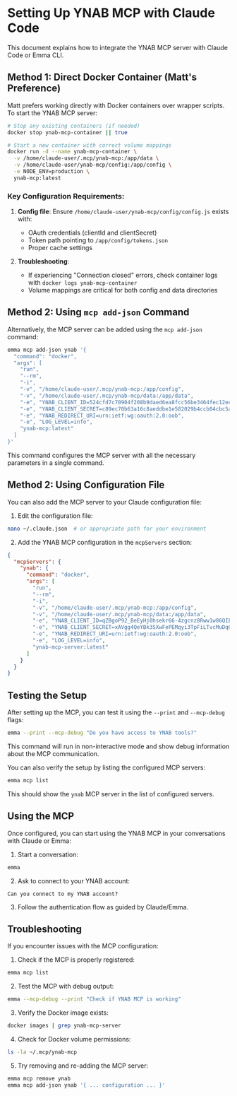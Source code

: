 # Setting Up YNAB MCP with Claude Code

This document explains how to integrate the YNAB MCP server with Claude Code or Emma CLI.

## Method 1: Direct Docker Container (Matt's Preference)

Matt prefers working directly with Docker containers over wrapper scripts. To start the YNAB MCP server:

```bash
# Stop any existing containers (if needed)
docker stop ynab-mcp-container || true

# Start a new container with correct volume mappings
docker run -d --name ynab-mcp-container \
  -v /home/claude-user/.mcp/ynab-mcp:/app/data \
  -v /home/claude-user/ynab-mcp/config:/app/config \
  -e NODE_ENV=production \
  ynab-mcp:latest
```

### Key Configuration Requirements:

1. **Config file**: Ensure `/home/claude-user/ynab-mcp/config/config.js` exists with:
   - OAuth credentials (clientId and clientSecret)
   - Token path pointing to `/app/config/tokens.json`
   - Proper cache settings

2. **Troubleshooting**:
   - If experiencing "Connection closed" errors, check container logs with `docker logs ynab-mcp-container`
   - Volume mappings are critical for both config and data directories

## Method 2: Using `mcp add-json` Command

Alternatively, the MCP server can be added using the `mcp add-json` command:

```bash
emma mcp add-json ynab '{
  "command": "docker",
  "args": [
    "run",
    "--rm",
    "-i",
    "-v", "/home/claude-user/.mcp/ynab-mcp:/app/config",
    "-v", "/home/claude-user/.mcp/ynab-mcp/data:/app/data",
    "-e", "YNAB_CLIENT_ID=524cfd7c70904f208b9daed6ea8fcc56be3464fec12ec07c22350caa7b45c30b",
    "-e", "YNAB_CLIENT_SECRET=c89ec70b63a16c8aeddbe1e582029b4ccb04cbc5a30da40da6d1acca19c9be1a",
    "-e", "YNAB_REDIRECT_URI=urn:ietf:wg:oauth:2.0:oob",
    "-e", "LOG_LEVEL=info",
    "ynab-mcp:latest"
  ]
}'
```

This command configures the MCP server with all the necessary parameters in a single command.

## Method 2: Using Configuration File

You can also add the MCP server to your Claude configuration file:

1. Edit the configuration file:
```bash
nano ~/.claude.json  # or appropriate path for your environment
```

2. Add the YNAB MCP configuration in the `mcpServers` section:
```json
{
  "mcpServers": {
    "ynab": {
      "command": "docker",
      "args": [
        "run",
        "--rm",
        "-i",
        "-v", "/home/claude-user/.mcp/ynab-mcp:/app/config",
        "-v", "/home/claude-user/.mcp/ynab-mcp/data:/app/data",
        "-e", "YNAB_CLIENT_ID=qZBgoP92_BeEyHj0hsekr66-4zgcnz8Rww1w86QIEOY",
        "-e", "YNAB_CLIENT_SECRET=xAVgg4QeYBk3SXwFePEMqyi3TpFiLTvcMuDq00mLfPA",
        "-e", "YNAB_REDIRECT_URI=urn:ietf:wg:oauth:2.0:oob",
        "-e", "LOG_LEVEL=info",
        "ynab-mcp-server:latest"
      ]
    }
  }
}
```

## Testing the Setup

After setting up the MCP, you can test it using the `--print` and `--mcp-debug` flags:

```bash
emma --print --mcp-debug "Do you have access to YNAB tools?"
```

This command will run in non-interactive mode and show debug information about the MCP communication.

You can also verify the setup by listing the configured MCP servers:

```bash
emma mcp list
```

This should show the `ynab` MCP server in the list of configured servers.

## Using the MCP

Once configured, you can start using the YNAB MCP in your conversations with Claude or Emma:

1. Start a conversation:
```bash
emma
```

2. Ask to connect to your YNAB account:
```
Can you connect to my YNAB account?
```

3. Follow the authentication flow as guided by Claude/Emma.

## Troubleshooting

If you encounter issues with the MCP configuration:

1. Check if the MCP is properly registered:
```bash
emma mcp list
```

2. Test the MCP with debug output:
```bash
emma --mcp-debug --print "Check if YNAB MCP is working"
```

3. Verify the Docker image exists:
```bash
docker images | grep ynab-mcp-server
```

4. Check for Docker volume permissions:
```bash
ls -la ~/.mcp/ynab-mcp
```

5. Try removing and re-adding the MCP server:
```bash
emma mcp remove ynab
emma mcp add-json ynab '{ ... configuration ... }'
```